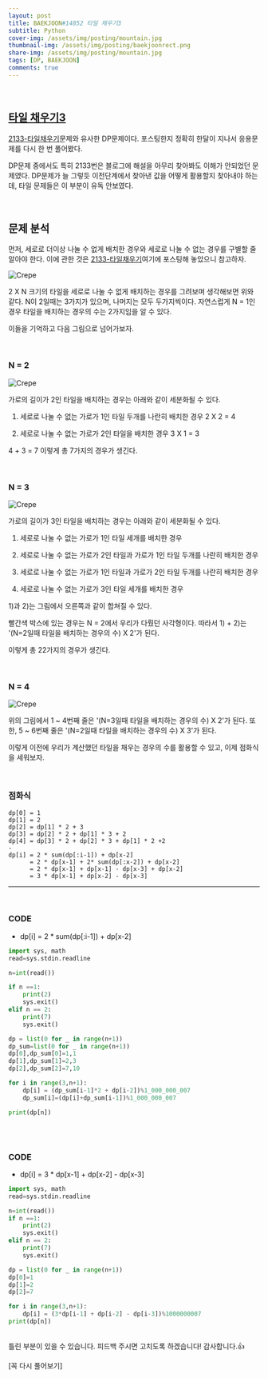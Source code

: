 ```yaml
---
layout: post
title: BAEKJOON#14852 타일 채우기3
subtitle: Python
cover-img: /assets/img/posting/mountain.jpg
thumbnail-img: /assets/img/posting/baekjoonrect.png
share-img: /assets/img/posting/mountain.jpg
tags: [DP, BAEKJOON]
comments: true
---
```


<br>

## [타일 채우기3](https://www.acmicpc.net/problem/14852)


[2133-타일채우기](https://youseop.github.io/2020-11-15-BAEKJOON-2133_%ED%83%80%EC%9D%BC%EC%B1%84%EC%9A%B0%EA%B8%B0/)문제와 유사한 DP문제이다. 포스팅한지 정확히 한달이 지나서 응용문제를 다시 한 번 풀어봤다.

DP문제 중에서도 특히 2133번은 블로그에 해설을 아무리 찾아봐도 이해가 안되었던 문제였다. DP문제가 늘 그렇듯 이전단계에서 찾아낸 값을 어떻게 활용할지 찾아내야 하는데, 타일 문제들은 이 부분이 유독 안보였다.

<br>

## 문제 분석

먼저, 세로로 더이상 나눌 수 없게 배치한 경우와 세로로 나눌 수 없는 경우를 구별할 줄 알아야 한다. 이에 관한 것은 [2133-타일채우기](https://youseop.github.io/2020-11-15-BAEKJOON-2133_%ED%83%80%EC%9D%BC%EC%B1%84%EC%9A%B0%EA%B8%B0/)여기에 포스팅해 놓았으니 참고하자.

![Crepe](https://i.imgur.com/uT2yPWi.jpg)

2 X N 크기의 타일을 세로로 나눌 수 없게 배치하는 경우를 그려보며 생각해보면 위와 같다. N이 2일때는 3가지가 있으며, 나머지는 모두 두가지씩이다.
자연스럽게 N = 1인 경우 타일을 배치하는 경우의 수는 2가지임을 알 수 있다.

이들을 기억하고 다음 그림으로 넘어가보자.

<br>

### N = 2

![Crepe](https://i.imgur.com/ilypsGB.jpg)

가로의 길이가 2인 타일을 배치하는 경우는 아래와 같이 세분화될 수 있다.

1) 세로로 나눌 수 없는 가로가 1인 타일 두개를 나란히 배치한 경우
2 X 2 = 4

2) 세로로 나눌 수 없는 가로가 2인 타일을 배치한 경우
3 X 1 = 3

4 + 3 = 7
이렇게 총 7가지의 경우가 생긴다.

<br>

### N = 3

![Crepe](https://i.imgur.com/fpr6JG4.jpg)

가로의 길이가 3인 타일을 배치하는 경우는 아래와 같이 세분화될 수 있다.

1) 세로로 나눌 수 없는 가로가 1인 타일 세개를 배치한 경우

2) 세로로 나눌 수 없는 가로가 2인 타일과 가로가 1인 타일 두개를 나란히 배치한 경우

3) 세로로 나눌 수 없는 가로가 1인 타일과 가로가 2인 타일 두개를 나란히 배치한 경우

4) 세로로 나눌 수 없는 가로가 3인 타일 세개를 배치한 경우

1)과 2)는 그림에서 오른쪽과 같이 합쳐질 수 있다.

빨간색 박스에 있는 경우는 N = 2에서 우리가 다뤘던 사각형이다.
따라서 1) + 2)는 '(N=2일때 타일을 배치하는 경우의 수) X 2'가 된다.

이렇게 총 22가지의 경우가 생긴다.

<br>

### N = 4

![Crepe](https://i.imgur.com/q7Qh9xN.jpg)

위의 그림에서 1 ~ 4번째 줄은 '(N=3일때 타일을 배치하는 경우의 수) X 2'가 된다.
또한, 5 ~ 6번째 줄은 '(N=2일때 타일을 배치하는 경우의 수) X 3'가 된다.

이렇게 이전에 우리가 계산했던 타일을 채우는 경우의 수를 활용할 수 있고, 이제 점화식을 세워보자.

<br>

### 점화식

```
dp[0] = 1
dp[1] = 2
dp[2] = dp[1] * 2 + 3
dp[3] = dp[2] * 2 + dp[1] * 3 + 2
dp[4] = dp[3] * 2 + dp[2] * 3 + dp[1] * 2 +2
-
dp[i] = 2 * sum(dp[:i-1]) + dp[x-2]
      = 2 * dp[x-1] + 2* sum(dp[:x-2]) + dp[x-2]
      = 2 * dp[x-1] + dp[x-1] - dp[x-3] + dp[x-2]
      = 3 * dp[x-1] + dp[x-2] - dp[x-3]
```

---

<br>

### CODE

- dp[i] = 2 * sum(dp[:i-1]) + dp[x-2]

```python
import sys, math
read=sys.stdin.readline

n=int(read())

if n ==1:
    print(2)
    sys.exit()
elif n == 2:
    print(7)
    sys.exit()

dp = list(0 for _ in range(n+1))
dp_sum=list(0 for _ in range(n+1))
dp[0],dp_sum[0]=1,1
dp[1],dp_sum[1]=2,3
dp[2],dp_sum[2]=7,10

for i in range(3,n+1):
    dp[i] = (dp_sum[i-1]*2 + dp[i-2])%1_000_000_007
    dp_sum[i]=(dp[i]+dp_sum[i-1])%1_000_000_007

print(dp[n])
```
<br>

<br>

### CODE

- dp[i] = 3 * dp[x-1] + dp[x-2] - dp[x-3]

```python
import sys, math
read=sys.stdin.readline

n=int(read())
if n ==1:
    print(2)
    sys.exit()
elif n == 2:
    print(7)
    sys.exit()

dp = list(0 for _ in range(n+1))
dp[0]=1
dp[1]=2
dp[2]=7

for i in range(3,n+1):
    dp[i] = (3*dp[i-1] + dp[i-2] - dp[i-3])%1000000007
print(dp[n])
```
<br>
틀린 부분이 있을 수 있습니다. 피드백 주시면 고치도록 하겠습니다!
감사합니다.👍

[꼭 다시 풀어보기]
<br>
<br>
